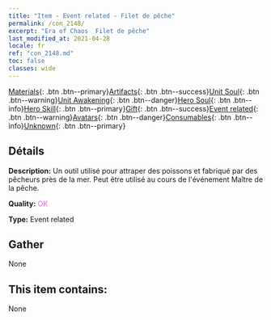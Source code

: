 ```yaml
---
title: "Item - Event related - Filet de pêche"
permalink: /con_2148/
excerpt: "Era of Chaos  Filet de pêche"
last_modified_at: 2021-04-28
locale: fr
ref: "con_2148.md"
toc: false
classes: wide
---
```

 [Materials](/ItemsFR/){: .btn .btn--primary}[Artifacts](/ItemsFR/Artifacts/){: .btn .btn--success}[Unit Soul](/ItemsFR/UnitSoul/){: .btn .btn--warning}[Unit Awakening](/ItemsFR/UnitAwakening/){: .btn .btn--danger}[Hero Soul](/ItemsFR/HeroSoul/){: .btn .btn--info}[Hero Skill](/ItemsFR/HeroSkill/){: .btn .btn--primary}[Gift](/ItemsFR/Gift/){: .btn .btn--success}[Event related](/ItemsFR/Events/){: .btn .btn--warning}[Avatars](/ItemsFR/Avatars/){: .btn .btn--danger}[Consumables](/ItemsFR/Consumables/){: .btn .btn--info}[Unknown](/ItemsFR/Unknown/){: .btn .btn--primary}

## Détails
 **Description:** Un outil utilisé pour attraper des poissons et fabriqué par des pêcheurs près de la mer. Peut être utilisé au cours de l'événement Maître de la pêche.

 **Quality:** <span style="color: #DA70D6">OK</span>

 **Type:** Event related

## Gather

  None

## This item contains:

  None

